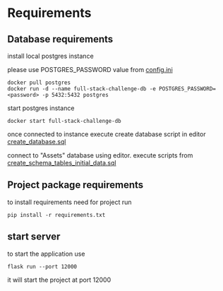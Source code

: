 # Requirements

## Database requirements

install local postgres instance

please use POSTGRES_PASSWORD value from
[config.ini](config.ini)

```
docker pull postgres
docker run -d --name full-stack-challenge-db -e POSTGRES_PASSWORD=<password> -p 5432:5432 postgres
```
start postgres instance

```
docker start full-stack-challenge-db
```

once connected to instance execute create database script in editor
[create_database.sql](resources%2Fdatabase%2Fcreate_database.sql)

connect to "Assets" database using editor.
execute scripts from 
[create_schema_tables_initial_data.sql](resources%2Fdatabase%2Fcreate_schema_tables_initial_data.sql)

## Project package requirements
to install requirements need for project run  
```
pip install -r requirements.txt
```

## start server 
to start the application use

```
flask run --port 12000
```

it will start the project at port 12000